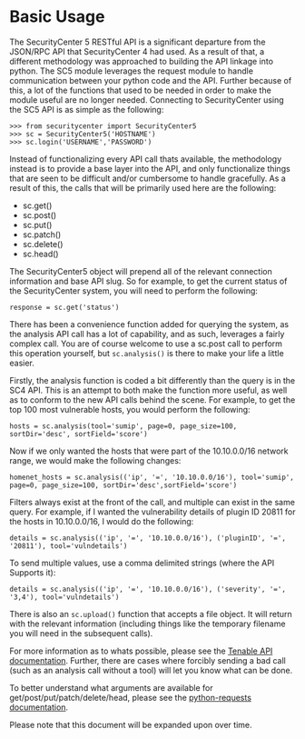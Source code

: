 # Basic Usage

The SecurityCenter 5 RESTful API is a significant departure from the JSON/RPC API that SecurityCenter 4 had used.  As a result of that, a different methodology was approached to building the API linkage into python.  The SC5 module leverages the request module to handle communication between your python code and the API.  Further because of this, a lot of the functions that used to be needed in order to make the module useful are no longer needed.  Connecting to SecurityCenter using the SC5 API is as simple as the following:

````
>>> from securitycenter import SecurityCenter5
>>> sc = SecurityCenter5('HOSTNAME')
>>> sc.login('USERNAME','PASSWORD')
````

Instead of functionalizing every API call thats available, the methodology instead is to provide a base layer into the API, and only functionalize things that are seen to be difficult and/or cumbersome to handle gracefully.  As a result of this, the calls that will be primarily used here are the following:

* sc.get()
* sc.post()
* sc.put()
* sc.patch()
* sc.delete()
* sc.head()

The SecurityCenter5 object will prepend all of the relevant connection information and base API slug.  So for example, to get the current status of the SecurityCenter system, you will need to perform the following:

````
response = sc.get('status')
````

There has been a convenience function added for querying the system, as the analysis API call has a lot of capability, and as such, leverages a fairly complex call.  You are of course welcome to use a sc.post call to perform this operation yourself, but `sc.analysis()` is there to make your life a little easier.

Firstly, the analysis function is coded a bit differently than the query is in the SC4 API.  This is an attempt to both make the function more useful, as well as to conform to the new API calls behind the scene.  For example, to get the top 100 most vulnerable hosts, you would perform the following:

````
hosts = sc.analysis(tool='sumip', page=0, page_size=100, sortDir='desc', sortField='score')
````

Now if we only wanted the hosts that were part of the 10.10.0.0/16 network range, we would make the following changes:

````
homenet_hosts = sc.analysis(('ip', '=', '10.10.0.0/16'), tool='sumip', page=0, page_size=100, sortDir='desc',sortField='score')
````

Filters always exist at the front of the call, and multiple can exist in the same query.  For example, if I wanted the vulnerability details of plugin ID 20811 for the hosts in 10.10.0.0/16, I would do the following:

````
details = sc.analysis(('ip', '=', '10.10.0.0/16'), ('pluginID', '=', '20811'), tool='vulndetails')
````

To send multiple values, use a comma delimited strings (where the API Supports it):

````
details = sc.analysis(('ip', '=', '10.10.0.0/16'), ('severity', '=', '3,4'), tool='vulndetails')
````

There is also an `sc.upload()` function that accepts a file object.  It will return with the relevant information (including things like the temporary filename you will need in the subsequent calls).

For more information as to whats possible, please see the [Tenable API documentation][apidocs].  Further, there are cases where forcibly sending a bad call (such as an analysis call without a tool) will let you know what can be done.

[apidocs]: https://support.tenable.com/support-center/cerberus-support-center/includes/widgets/sc_api/index.html

To better understand what arguments are available for get/post/put/patch/delete/head, please see the [python-requests documentation][requests].

[requests]: http://docs.python-requests.org/en/latest/


Please note that this document will be expanded upon over time.
